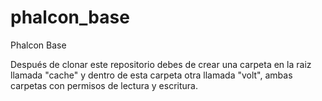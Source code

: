 # phalcon_base
Phalcon Base

Después de clonar este repositorio debes de crear una carpeta en la raiz llamada "cache" y dentro de esta carpeta otra llamada "volt", ambas carpetas con permisos de lectura y escritura.
